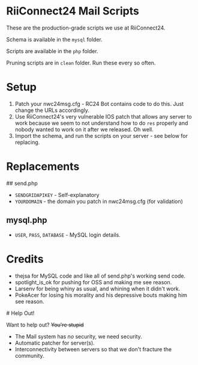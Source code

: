 # RiiConnect24 Mail Scripts
These are the production-grade scripts we use at RiiConnect24.

Schema is available in the `mysql` folder.

Scripts are available in the `php` folder.

Pruning scripts are in `clean` folder. Run these every so often.
# Setup
1. Patch your nwc24msg.cfg - RC24 Bot contains code to do this. Just change the URLs accordingly.
2. Use RiiConnect24's very vulnerable IOS patch that allows any server to work because we seem to not understand how to do `res` properly and nobody wanted to work on it after we released. Oh well.
3. Import the schema, and run the scripts on your server - see below for replacing.

# Replacements

## send.php
- `SENDGRIDAPIKEY` - Self-explanatory
- `YOURDOMAIN` - the domain you patch in nwc24msg.cfg (for validation)
## mysql.php
- `USER`, `PASS`, `DATABASE` - MySQL login details.

# Credits
- thejsa for MySQL code and like all of send.php's working send code.
- spotlight_is_ok for pushing for OSS and making me see reason.
- Larsenv for being whiny as usual, and whining when it didn't work.
- PokeAcer for losing his morality and his depressive bouts making him see reason.

# Help Out!

Want to help out? ~~You're stupid~~
- The Mail system has _no_ security, we need security.
- Automatic patcher for server(s).
- Interconnectivity between servers so that we don't fracture the community.

